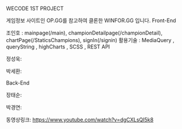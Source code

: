 
WECODE 1ST PROJECT

게임정보 사이트인 OP.GG를 참고하여 클론한 WINFOR.GG 입니다. 
Front-End 

조인호 : mainpage(/main), championDetailpage(/championDetail), chartPage(/StaticsChampions), signIn(/signin)
활용기술 : MediaQuery , queryString , highCharts , SCSS , REST API

정성욱:

박세환:

Back-End

장태순:

박경연:

동영상링크:
https://www.youtube.com/watch?v=dgCXLsQI5k8
